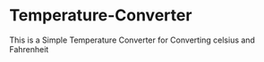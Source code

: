 # Temperature-Converter
This is a Simple Temperature Converter for Converting celsius and Fahrenheit
